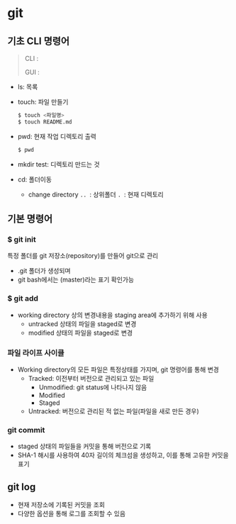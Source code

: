 # git

## 기초 CLI 명령어

> CLI :
>
> GUI : 

* ls: 목록

* touch: 파일 만들기

  ```bash
  $ touch <파일명>
  $ touch README.md
  ```

  

* pwd: 현재 작업 디렉토리 출력

  ```bash
  $ pwd
  ```

  

* mkdir test: 디렉토리 만드는 것

* cd: 폴더이동

  * change directory
    `.. `: 상위폴더
    `. `: 현재 디렉토리

## 기본 명령어

### $ git init

특정 폴더를 git 저장소(repository)를 만들어 git으로 관리

* .git 폴더가 생성되며
* git bash에서는 (master)라는 표기 확인가능

### $ git add <file>

* working directory 상의 변경내용을 staging area에 추가하기 위해 사용
  * untracked 상태의 파일을 staged로 변경
  * modified 상태의 파일을 staged로 변경

### 파일 라이프 사이클

* Working directory의 모든 파일은 특정상태를 가지며, git 명령어를 통해 변경
  * Tracked: 이전부터 버전으로 관리되고 있는 파일
    * Unmodified: git status에 나타나지 않음
    * Modified
    * Staged
  * Untracked: 버전으로 관리된 적 없는 파일(파일을 새로 만든 경우)

### git commit

* staged 상태의 파일들을 커밋을 통해 버전으로 기록
* SHA-1 해시를 사용하여 40자 길이의 체크섬을 생성하고, 이를 통해 고유한 커밋을 표기

## git log

* 현재 저장소에 기록된 커밋을 조회
* 다양한 옵션을 통해 로그를 조회할 수 있음

